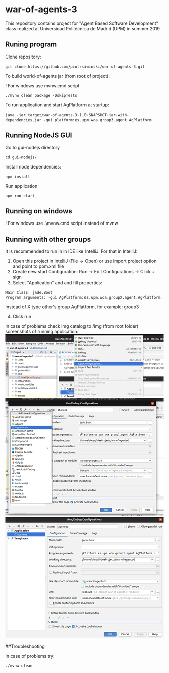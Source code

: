 # war-of-agents-3

This repository contains project for "Agent Based Software Development" class realized at Universidad Politécnica de Madrid (UPM) in summer 2019

## Runing program
Clone repository:
``` 
git clone https://github.com/piotrsiwinski/war-of-agents-3.git
```

To build world-of-agents jar (from root of project):

! For windows use mvnw.cmd script
``` 
./mvnw clean package -DskipTests
```

To run application and start AgPlatform at startup:
```
java -jar target/war-of-agents-3-1.0-SNAPSHOT-jar-with-dependencies.jar -gui platform:es.upm.woa.group3.agent.AgPlatform
```

## Running NodeJS GUI

Go to gui-nodejs directory
```
cd gui-nodejs/
```

Install node dependencies:
```
npm install
```

Run application:

```
npm run start
```

## Running on windows
! For windows use .\mvnw.cmd script instead of mvnw


## Running with other groups
It is recommended to run in in IDE like IntelliJ.
For that in IntelliJ:
1. Open this project in IntelliJ (File -> Open) or use import project option and point to pom.xml file
2. Create new start Configuration: Run -> Edit Configurations -> Click + sign
3. Select "Application" and and fill properties:

```
Main Class: jade.Boot
Program arguments: -gui AgPlatform:es.upm.woa.groupX.agent.AgPlatform 
```

Instead of X type other's group AgPlatform, for example:  group3

4. Click run

In case of problems check img catalog to /img (from root folder) screenshots of running application:
![IntellJ Config](img/1-run-config.png)
![IntellJ Config](img/2-creating-config.png)
![IntellJ Config](img/3-intellij-config.png)

##Troubleshooting

In case of problems try:
```
./mvnw clean

```